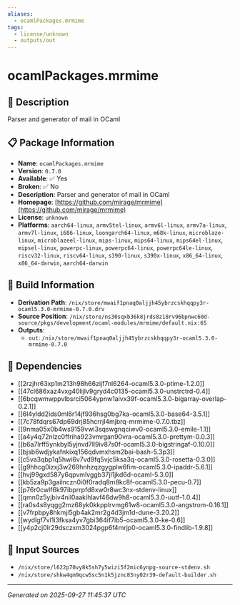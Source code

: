 ```yaml
---
aliases:
  - ocamlPackages.mrmime
tags:
  - license/unknown
  - outputs/out
---
```


# ocamlPackages.mrmime

## 📝 Description

Parser and generator of mail in OCaml

## 📋 Package Information

- **Name**: `ocamlPackages.mrmime`
- **Version**: `0.7.0`
- **Available**: ✅ Yes
- **Broken**: ✅ No
- **Description**: Parser and generator of mail in OCaml
- **Homepage**: [https://github.com/mirage/mrmime](https://github.com/mirage/mrmime)
- **License**: `unknown`
- **Platforms**: `aarch64-linux`, `armv5tel-linux`, `armv6l-linux`, `armv7a-linux`, `armv7l-linux`, `i686-linux`, `loongarch64-linux`, `m68k-linux`, `microblaze-linux`, `microblazeel-linux`, `mips-linux`, `mips64-linux`, `mips64el-linux`, `mipsel-linux`, `powerpc-linux`, `powerpc64-linux`, `powerpc64le-linux`, `riscv32-linux`, `riscv64-linux`, `s390-linux`, `s390x-linux`, `x86_64-linux`, `x86_64-darwin`, `aarch64-darwin`

## 🔧 Build Information

- **Derivation Path**: `/nix/store/mwaif1pnaq0aljjh45ybrzcskhqqpy3r-ocaml5.3.0-mrmime-0.7.0.drv`
- **Source Position**: `/nix/store/ns30sqxb36k8jrds8z18rv96bpnwc60d-source/pkgs/development/ocaml-modules/mrmime/default.nix:65`
- **Outputs**:
  - `out`:  `/nix/store/mwaif1pnaq0aljjh45ybrzcskhqqpy3r-ocaml5.3.0-mrmime-0.7.0`

## 🔗 Dependencies

- [[2rzjhr63xp1m213h98h66zijf7nl6264-ocaml5.3.0-ptime-1.2.0]]
- [[47cl686xaz4vxg40lijlv9gryd4c0135-ocaml5.3.0-unstrctrd-0.4]]
- [[6bcqwmwppvlbsrci5064ypnw1aivx39f-ocaml5.3.0-bigarray-overlap-0.2.1]]
- [[6l4yldd2ids0ml6r14jf936hsg0bg7ka-ocaml5.3.0-base64-3.5.1]]
- [[7c78fdqrs67dp69drj85hcrrjl4mjbrq-mrmime-0.7.0.tbz]]
- [[9nma05x0b4ws9159vwi3sqswgnqciwv0-ocaml5.3.0-emile-1.1]]
- [[a4y4q72nlzc0ffriha923vmrgan90vra-ocaml5.3.0-prettym-0.0.3]]
- [[b6a7lrff5ynkbyl5yjnvd7ll9iv87s0f-ocaml5.3.0-bigstringaf-0.10.0]]
- [[bjsb6wdjykafnkixq156qdvmxhsm2bai-bash-5.3p3]]
- [[c5va3qbp1q5hwi6v7vd9fq5vjc5ksa3q-ocaml5.3.0-rosetta-0.3.0]]
- [[g9hhcg0izxj3w269hnhzqzgygplw6fim-ocaml5.3.0-ipaddr-5.6.1]]
- [[hvj99gxd587y6qpvmlvggb37jl1jkd6d-ocaml-5.3.0]]
- [[kb5za9p3gailnczn0i0f0radq8m8kc8f-ocaml5.3.0-pecu-0.7]]
- [[p76r0cwlf6k97ibprrpfd8xw0r8wc3nx-stdenv-linux]]
- [[qmn0z5yjbiv4nil0aakihlavf46dw9h8-ocaml5.3.0-uutf-1.0.4]]
- [[ra0s4s8yqgg2mz68yk0kkpplrvmg61w8-ocaml5.3.0-angstrom-0.16.1]]
- [[v7frpbpy8hkmji5gb4ak2mr2g4d3jm1d-dune-3.20.2]]
- [[wydlgf7vl1i3fksa4yv7gbi364if7ib5-ocaml5.3.0-ke-0.6]]
- [[y4p2cj0lr29dsczxm3024pgp6f4mrjp0-ocaml5.3.0-findlib-1.9.8]]

## 📁 Input Sources

- `/nix/store/l622p70vy8k5sh7y5wizi5f2mic6ynpg-source-stdenv.sh`
- `/nix/store/shkw4qm9qcw5sc5n1k5jznc83ny02r39-default-builder.sh`

---
*Generated on 2025-09-27 11:45:37 UTC*
